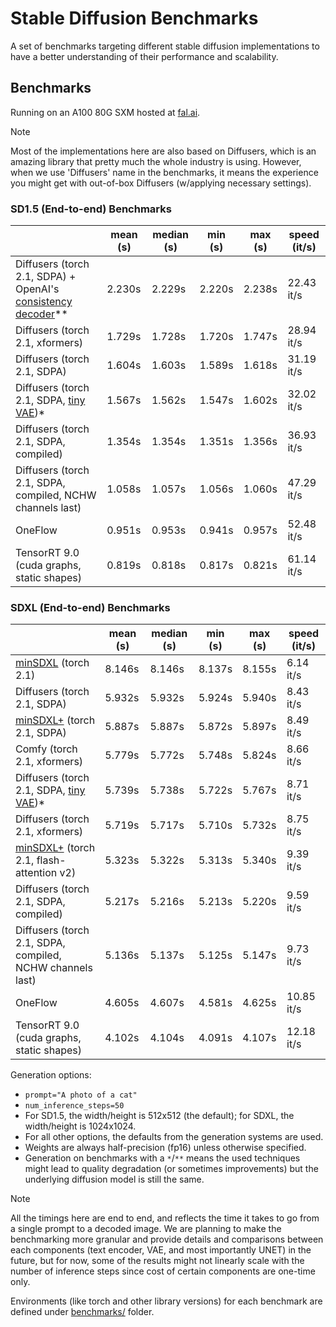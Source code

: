 # Stable Diffusion Benchmarks

A set of benchmarks targeting different stable diffusion implementations to have a
better understanding of their performance and scalability.

## Benchmarks

Running on an A100 80G SXM hosted at [fal.ai](https://fal.ai).

> [!NOTE]
> Most of the implementations here are also based on Diffusers, which is an amazing library
> that pretty much the whole industry is using. However, when we use 'Diffusers' name in the
> benchmarks, it means the experience you might get with out-of-box Diffusers (w/applying
> necessary settings).

<!-- START TABLE -->
### SD1.5 (End-to-end) Benchmarks
|                  | mean (s) | median (s) | min (s) | max (s) | speed (it/s) |
|------------------|----------|------------|---------|---------|--------------|
| Diffusers (torch 2.1, SDPA) + OpenAI's [consistency decoder](https://github.com/openai/consistencydecoder)\*\* |   2.230s |     2.229s |  2.220s |  2.238s |   22.43 it/s |
| Diffusers (torch 2.1, xformers) |   1.729s |     1.728s |  1.720s |  1.747s |   28.94 it/s |
| Diffusers (torch 2.1, SDPA) |   1.604s |     1.603s |  1.589s |  1.618s |   31.19 it/s |
| Diffusers (torch 2.1, SDPA, [tiny VAE](https://github.com/madebyollin/taesd))\* |   1.567s |     1.562s |  1.547s |  1.602s |   32.02 it/s |
| Diffusers (torch 2.1, SDPA, compiled) |   1.354s |     1.354s |  1.351s |  1.356s |   36.93 it/s |
| Diffusers (torch 2.1, SDPA, compiled, NCHW channels last) |   1.058s |     1.057s |  1.056s |  1.060s |   47.29 it/s |
| OneFlow          |   0.951s |     0.953s |  0.941s |  0.957s |   52.48 it/s |
| TensorRT 9.0 (cuda graphs, static shapes) |   0.819s |     0.818s |  0.817s |  0.821s |   61.14 it/s |

### SDXL (End-to-end) Benchmarks
|                  | mean (s) | median (s) | min (s) | max (s) | speed (it/s) |
|------------------|----------|------------|---------|---------|--------------|
| [minSDXL](https://github.com/cloneofsimo/minSDXL) (torch 2.1) |   8.146s |     8.146s |  8.137s |  8.155s |    6.14 it/s |
| Diffusers (torch 2.1, SDPA) |   5.932s |     5.932s |  5.924s |  5.940s |    8.43 it/s |
| [minSDXL+](https://github.com/isidentical/minSDXL) (torch 2.1, SDPA) |   5.887s |     5.887s |  5.872s |  5.897s |    8.49 it/s |
| Comfy (torch 2.1, xformers) |   5.779s |     5.772s |  5.748s |  5.824s |    8.66 it/s |
| Diffusers (torch 2.1, SDPA, [tiny VAE](https://github.com/madebyollin/taesd))\* |   5.739s |     5.738s |  5.722s |  5.767s |    8.71 it/s |
| Diffusers (torch 2.1, xformers) |   5.719s |     5.717s |  5.710s |  5.732s |    8.75 it/s |
| [minSDXL+](https://github.com/isidentical/minSDXL) (torch 2.1, flash-attention v2) |   5.323s |     5.322s |  5.313s |  5.340s |    9.39 it/s |
| Diffusers (torch 2.1, SDPA, compiled) |   5.217s |     5.216s |  5.213s |  5.220s |    9.59 it/s |
| Diffusers (torch 2.1, SDPA, compiled, NCHW channels last) |   5.136s |     5.137s |  5.125s |  5.147s |    9.73 it/s |
| OneFlow          |   4.605s |     4.607s |  4.581s |  4.625s |   10.85 it/s |
| TensorRT 9.0 (cuda graphs, static shapes) |   4.102s |     4.104s |  4.091s |  4.107s |   12.18 it/s |

<!-- END TABLE -->

Generation options:
- `prompt="A photo of a cat"`
- `num_inference_steps=50`
- For SD1.5, the width/height is 512x512 (the default); for SDXL, the width/height is 1024x1024.
- For all other options, the defaults from the generation systems are used.
- Weights are always half-precision (fp16) unless otherwise specified.
- Generation on benchmarks with a `*`/`**` means the used techniques might lead to quality degradation (or sometimes improvements) but the underlying diffusion model is still the same.

> [!NOTE]
> All the timings here are end to end, and reflects the time it takes to go from a single prompt
> to a decoded image. We are planning to make the benchmarking more granular and provide details
> and comparisons between each components (text encoder, VAE, and most importantly UNET) in the
> future, but for now, some of the results might not linearly scale with the number of inference
> steps since cost of certain components are one-time only.


Environments (like torch and other library versions) for each benchmark are defined
under [benchmarks/](benchmarks/) folder.
